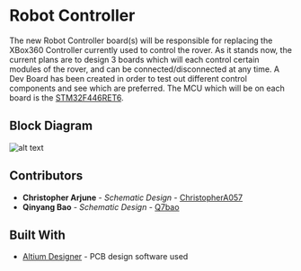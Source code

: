 # Robot Controller

The new Robot Controller board(s) will be responsible for replacing the XBox360 Controller currently used to control the rover. As it stands now, the current plans are to design 3 boards which will each control certain modules of the rover, and can be connected/disconnected at any time. A Dev Board has been created in order to test out different control components and see which are preferred. The MCU which will be on each board is the [STM32F446RET6](https://www.st.com/resource/en/datasheet/stm32f446re.pdf).


## Block Diagram

![alt text](https://github.com/uwrobotics/MarsRover2020-PCB/blob/master/Projects/Robot%20Controller/Controller_Block_Diagram.png)


## Contributors

* **Christopher Arjune** - *Schematic Design* - [ChristopherA057](https://github.com/ChristopherA057)
* **Qinyang Bao** - *Schematic Design* - [Q7bao](https://github.com/qinyang-bao)

## Built With

* [Altium Designer](https://www.altium.com/) - PCB design software used
